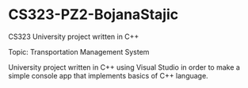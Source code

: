 # CS323-PZ2-BojanaStajic
CS323 University project written in C++

Topic: Transportation Management System

University project written in C++ using Visual Studio in order to make a simple console app that implements basics of C++ language.
